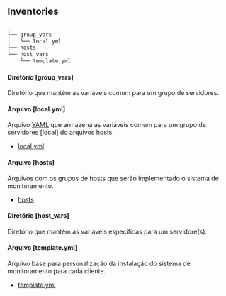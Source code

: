 ## **Inventories**

```bash
.
├── group_vars
│   └── local.yml
├── hosts
└── host_vars
    └── template.yml
```

#### **Diretório [group_vars]**

Diretório que mantém as variáveis comum para um grupo de servidores.

#### **Arquivo [local.yml]**

Arquivo [YAML](http://yaml.org/) que armazena as variáveis comum para um grupo de servidores [local] do arquivos hosts.

 - [local.yml](inventories/group_vars/local.yml)

#### **Arquivo [hosts]**

Arquivos com os grupos de hosts que serão implementado o sistema de monitoramento.

 - [hosts](inventories/hosts)

 #### **Diretório [host_vars]**

 Diretório que mantém as variáveis especificas para um servidore(s).

 #### **Arquivo [template.yml]**

Arquivo base para personalização da instalação do sistema de monitoramento para cada cliente.

  - [template.yml](inventories/host_vars/template.yml)